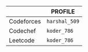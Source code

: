 

| |PROFILE|
|----------------|-
|Codeforces|`harshal_509`          
|Codechef| `koder_786`        
|Leetcode|`koder_786`
